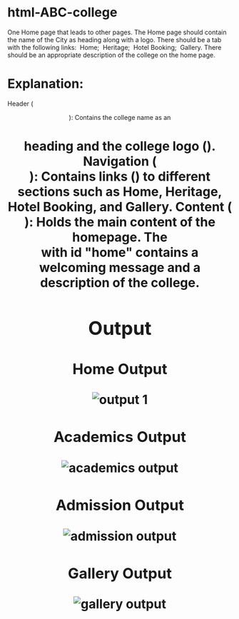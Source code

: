 # html-ABC-college

One Home page that leads to other pages. The Home page should contain the name of the City as heading along with a logo. There should be a tab with the following links:
 Home;
 Heritage;
 Hotel Booking;
 Gallery.
There should be an appropriate description of the college on the home page.

# Explanation:
Header (<header>): Contains the college name as an <h1> heading and the college logo (<img>).
Navigation (<nav>): Contains links (<a>) to different sections such as Home, Heritage, Hotel Booking, and Gallery.
Content (<div class="container">): Holds the main content of the homepage. The <section> with id "home" contains a welcoming message and a description of the college.

## Output

# Home Output

![output 1](https://github.com/parsh2004/html-ABC-college/assets/95388047/a1ad0324-61a5-4333-9958-530b48f9eb94)

# Academics Output

![academics output](https://github.com/parsh2004/html-ABC-college/assets/95388047/2f39d016-ebb9-49f1-b60a-7c04148fe6cf)

# Admission Output

![admission output](https://github.com/parsh2004/html-ABC-college/assets/95388047/f271e2d1-f106-429e-b5b6-2e5f7f3a4047)

# Gallery Output

![gallery output](https://github.com/parsh2004/html-ABC-college/assets/95388047/9106d340-7584-45e9-b100-85620e5b33a3)

